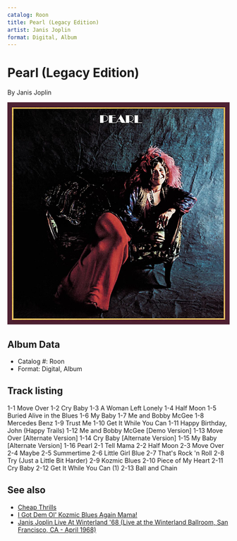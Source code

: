 ```yaml
---
catalog: Roon
title: Pearl (Legacy Edition)
artist: Janis Joplin
format: Digital, Album
---
```


# Pearl (Legacy Edition)

By Janis Joplin

![](../../assets/albumcovers/Janis_Joplin-Pearl_Legacy_Edition.png)

## Album Data

- Catalog #: Roon
- Format: Digital, Album


## Track listing


1-1 Move Over
1-2 Cry Baby
1-3 A Woman Left Lonely
1-4 Half Moon
1-5 Buried Alive in the Blues
1-6 My Baby
1-7 Me and Bobby McGee
1-8 Mercedes Benz
1-9 Trust Me
1-10 Get It While You Can
1-11 Happy Birthday, John (Happy Trails)
1-12 Me and Bobby McGee [Demo Version]
1-13 Move Over [Alternate Version]
1-14 Cry Baby [Alternate Version]
1-15 My Baby [Alternate Version]
1-16 Pearl
2-1 Tell Mama
2-2 Half Moon
2-3 Move Over
2-4 Maybe
2-5 Summertime
2-6 Little Girl Blue
2-7 That's Rock 'n Roll
2-8 Try (Just a Little Bit Harder)
2-9 Kozmic Blues
2-10 Piece of My Heart
2-11 Cry Baby
2-12 Get It While You Can (1)
2-13 Ball and Chain


## See also

- [Cheap Thrills](Cheap_Thrills.md)
- [I Got Dem Ol' Kozmic Blues Again Mama!](I_Got_Dem_Ol_Kozmic_Blues_Again_Mama!.md)
- [Janis Joplin Live At Winterland '68 (Live at the Winterland Ballroom, San Francisco, CA - April 1968)](Janis_Joplin_Live_At_Winterland_68_Live_at_the_Winterland_Ballroom__San_Francisco__CA_-_April_1968.md)
